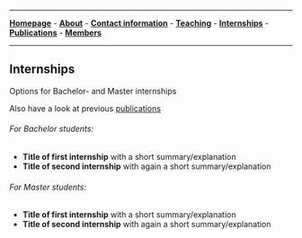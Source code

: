 

--------------------------------------
[**Homepage**](https://van-wezel.github.io/personalsite/) - [**About**](https://van-wezel.github.io/personalsite/about.html) - [**Contact information**](https://van-wezel.github.io/personalsite/contact.html) - [**Teaching**](https://van-wezel.github.io/personalsite/teaching.html) - [**Internships**](https://van-wezel.github.io/personalsite/internships.html) - [**Publications**](https://van-wezel.github.io/personalsite/publications.html) - [**Members**](https://van-wezel.github.io/personalsite/Members.html) 

-------------------------------------------


## Internships

Options for Bachelor- and Master internships

Also have a look at previous [publications](https://van-wezel.github.io/personalsite/publications.html)

###### For Bachelor students:
- **Title of first internship** with a short summary/explanation
- **Title of second internship** with again a short summary/explanation


###### For Master students:
- **Title of first internship** with a short summary/explanation
- **Title of second internship** with again a short summary/explanation
